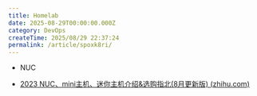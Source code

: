 ```yaml
---
title: Homelab
date: 2025-08-29T00:00:00.000Z
category: DevOps
createTime: 2025/08/29 22:37:24
permalink: /article/spoxk8ri/
---
```

- NUC

- [2023 NUC、mini主机、迷你主机介绍&选购指北(8月更新版) (zhihu.com)](https://www.zhihu.com/tardis/zm/art/585200228?source_id=1003)